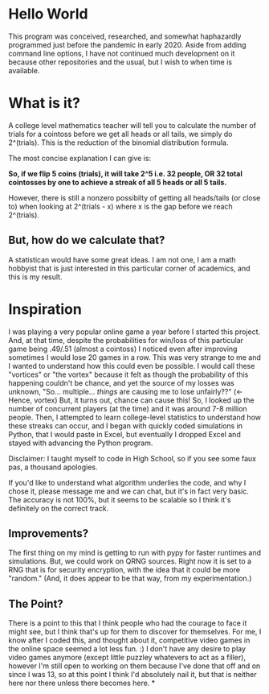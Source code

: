 # Hello World

This program was conceived, researched, and somewhat haphazardly programmed just before the pandemic in early 2020. Aside from adding command line options, I have not continued much development on it because other repositories and the usual, but I wish to when time is available.

# What is it?

A college level mathematics teacher will tell you to calculate the number of trials for a cointoss before we get all heads or all tails, we simply do 2^(trials). This is the reduction of the binomial distribution formula.

The most concise explanation I can give is:

**So, if we flip 5 coins (trials), it will take 2^5 i.e. 32 people, OR 32 total cointosses by one to achieve a streak of all 5 heads or all 5 tails.**

However, there is still a nonzero possibilty of getting all heads/tails (or close to) when looking at 2^(trials - x) where x is the gap before we reach 2^(trials).

## But, how do we calculate that?

A statistican would have some great ideas. I am not one, I am a math hobbyist that is just interested in this particular corner of academics, and this is my result. 

# Inspiration

I was playing a very popular online game a year before I started this project. And, at that time, despite the probabilities for win/loss of this particular game being .49/.51 (almost a cointoss) I noticed even after improving sometimes I would lose 20 games in a row. This was very strange to me and I wanted to understand how this could even be possible. I would call these "vortices" or "the vortex" because it felt as though the probability of this happening couldn't be chance, and yet the source of my losses was unknown, "So... multiple... *things* are causing me to lose unfairly??" (<- Hence, vortex) But, it turns out, chance can cause this! So, I looked up the number of concurrent players (at the time) and it was around 7-8 million people. Then, I attempted to learn college-level statistics to understand how these streaks can occur, and I began with quickly coded simulations in Python, that I would paste in Excel, but eventually I dropped Excel and stayed with advancing the Python program. 

Disclaimer: I taught myself to code in High School, so if you see some faux pas, a thousand apologies.

If you'd like to understand what algorithm underlies the code, and why I chose it, please message me and we can chat, but it's in fact very basic. The accuracy is not 100%, but it seems to be scalable so I think it's definitely on the correct track.

## Improvements?

The first thing on my mind is getting to run with pypy for faster runtimes and simulations. But, we could work on QRNG sources. Right now it is set to a RNG that is for security encryption, with the idea that it could be more "random." (And, it does appear to be that way, from my experimentation.)

## The Point?

There is a point to this that I think people who had the courage to face it might see, but I think that's up for them to discover for themselves. For me, I know after I coded this, and thought about it, competitive video games in the online space seemed a lot less fun. :) I don't have any desire to play video games anymore (except little puzzley whatevers to act as a filler), however I'm still open to working on them because I've done that off and on since I was 13, so at this point I think I'd absolutely nail it, but that is neither here nor there unless there becomes here. \*
